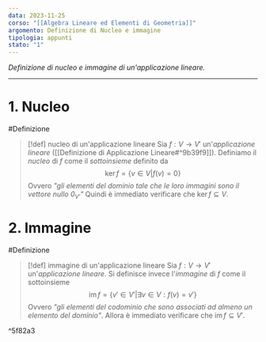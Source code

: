 ```yaml
---
data: 2023-11-25
corso: "[[Algebra Lineare ed Elementi di Geometria]]"
argomento: Definizione di Nucleo e immagine
tipologia: appunti
stato: "1"
---
```

*Definizione di nucleo e immagine di un'applicazione lineare.*
- - -
# 1. Nucleo
#Definizione 
> [!def] nucleo di un'applicazione lineare
> Sia $f: V \longrightarrow V'$ un'*applicazione lineare* ([[Definizione di Applicazione Lineare#^9b39f9]]).
> Definiamo il *nucleo* di $f$ come il *sottoinsieme* definito da
> $$\ker f = \{v \in V | f(v) = 0\} $$
> Ovvero *"gli elementi del dominio tale che le loro immagini sono il vettore nullo $0_{V'}$"*
> Quindi è immediato verificare che $\ker f \subseteq V$.
# 2. Immagine
#Definizione 
> [!def] immagine di un'applicazione lineare
> Sia $f: V \longrightarrow V'$ un'*applicazione lineare*.
> Si definisce invece l'*immagine* di $f$ come il sottoinsieme
> $$
> \operatorname{im} f = \{v' \in V' | \exists v \in V: f(v) =v'\} 
> $$
> Ovvero *"gli elementi del codominio che sono associati ad almeno un elemento del dominio"*.
> Allora è immediato verificare che $\operatorname{im} f \subseteq V'$.

^5f82a3

